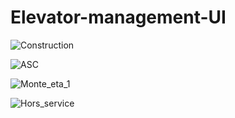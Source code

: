 # Elevator-management-UI

![Construction](https://user-images.githubusercontent.com/96794946/147782612-5ddbc8c4-7332-40a9-b0a8-6d95ed7d31fb.png)

![ASC](https://user-images.githubusercontent.com/96794946/147782623-3139425d-1905-4923-8db2-690201f6d305.png)

![Monte_eta_1](https://user-images.githubusercontent.com/96794946/147782635-094e4439-f5f2-476d-bbae-a01c315aa0a9.png)

![Hors_service](https://user-images.githubusercontent.com/96794946/147782640-4b7c3369-5528-450b-a65c-1b12da401664.png)
